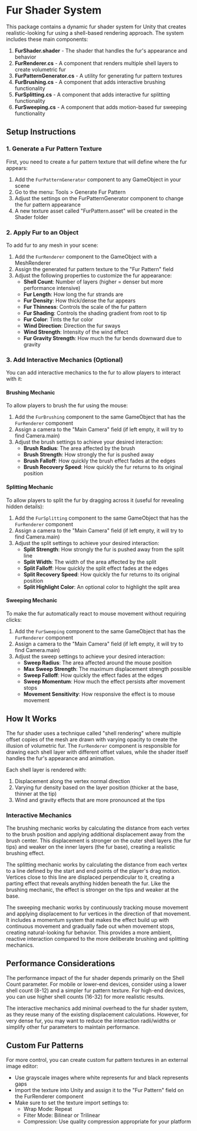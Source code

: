 # Fur Shader System

This package contains a dynamic fur shader system for Unity that creates realistic-looking fur using a shell-based rendering approach. The system includes these main components:

1. **FurShader.shader** - The shader that handles the fur's appearance and behavior
2. **FurRenderer.cs** - A component that renders multiple shell layers to create volumetric fur
3. **FurPatternGenerator.cs** - A utility for generating fur pattern textures
4. **FurBrushing.cs** - A component that adds interactive brushing functionality
5. **FurSplitting.cs** - A component that adds interactive fur splitting functionality
6. **FurSweeping.cs** - A component that adds motion-based fur sweeping functionality

## Setup Instructions

### 1. Generate a Fur Pattern Texture

First, you need to create a fur pattern texture that will define where the fur appears:

1. Add the `FurPatternGenerator` component to any GameObject in your scene
2. Go to the menu: Tools > Generate Fur Pattern
3. Adjust the settings on the FurPatternGenerator component to change the fur pattern appearance
4. A new texture asset called "FurPattern.asset" will be created in the Shader folder

### 2. Apply Fur to an Object

To add fur to any mesh in your scene:

1. Add the `FurRenderer` component to the GameObject with a MeshRenderer
2. Assign the generated fur pattern texture to the "Fur Pattern" field
3. Adjust the following properties to customize the fur appearance:
   - **Shell Count**: Number of layers (higher = denser but more performance intensive)
   - **Fur Length**: How long the fur strands are
   - **Fur Density**: How thick/dense the fur appears
   - **Fur Thinness**: Controls the scale of the fur pattern
   - **Fur Shading**: Controls the shading gradient from root to tip
   - **Fur Color**: Tints the fur color
   - **Wind Direction**: Direction the fur sways
   - **Wind Strength**: Intensity of the wind effect
   - **Fur Gravity Strength**: How much the fur bends downward due to gravity

### 3. Add Interactive Mechanics (Optional)

You can add interactive mechanics to the fur to allow players to interact with it:

#### Brushing Mechanic

To allow players to brush the fur using the mouse:

1. Add the `FurBrushing` component to the same GameObject that has the `FurRenderer` component
2. Assign a camera to the "Main Camera" field (if left empty, it will try to find Camera.main)
3. Adjust the brush settings to achieve your desired interaction:
   - **Brush Radius**: The area affected by the brush
   - **Brush Strength**: How strongly the fur is pushed away
   - **Brush Falloff**: How quickly the brush effect fades at the edges
   - **Brush Recovery Speed**: How quickly the fur returns to its original position

#### Splitting Mechanic

To allow players to split the fur by dragging across it (useful for revealing hidden details):

1. Add the `FurSplitting` component to the same GameObject that has the `FurRenderer` component
2. Assign a camera to the "Main Camera" field (if left empty, it will try to find Camera.main)
3. Adjust the split settings to achieve your desired interaction:
   - **Split Strength**: How strongly the fur is pushed away from the split line
   - **Split Width**: The width of the area affected by the split
   - **Split Falloff**: How quickly the split effect fades at the edges
   - **Split Recovery Speed**: How quickly the fur returns to its original position
   - **Split Highlight Color**: An optional color to highlight the split area

#### Sweeping Mechanic

To make the fur automatically react to mouse movement without requiring clicks:

1. Add the `FurSweeping` component to the same GameObject that has the `FurRenderer` component
2. Assign a camera to the "Main Camera" field (if left empty, it will try to find Camera.main)
3. Adjust the sweep settings to achieve your desired interaction:
   - **Sweep Radius**: The area affected around the mouse position
   - **Max Sweep Strength**: The maximum displacement strength possible
   - **Sweep Falloff**: How quickly the effect fades at the edges
   - **Sweep Momentum**: How much the effect persists after movement stops
   - **Movement Sensitivity**: How responsive the effect is to mouse movement

## How It Works

The fur shader uses a technique called "shell rendering" where multiple offset copies of the mesh are drawn with varying opacity to create the illusion of volumetric fur. The `FurRenderer` component is responsible for drawing each shell layer with different offset values, while the shader itself handles the fur's appearance and animation.

Each shell layer is rendered with:
1. Displacement along the vertex normal direction
2. Varying fur density based on the layer position (thicker at the base, thinner at the tip)
3. Wind and gravity effects that are more pronounced at the tips

### Interactive Mechanics

The brushing mechanic works by calculating the distance from each vertex to the brush position and applying additional displacement away from the brush center. This displacement is stronger on the outer shell layers (the fur tips) and weaker on the inner layers (the fur base), creating a realistic brushing effect.

The splitting mechanic works by calculating the distance from each vertex to a line defined by the start and end points of the player's drag motion. Vertices close to this line are displaced perpendicular to it, creating a parting effect that reveals anything hidden beneath the fur. Like the brushing mechanic, the effect is stronger on the tips and weaker at the base.

The sweeping mechanic works by continuously tracking mouse movement and applying displacement to fur vertices in the direction of that movement. It includes a momentum system that makes the effect build up with continuous movement and gradually fade out when movement stops, creating natural-looking fur behavior. This provides a more ambient, reactive interaction compared to the more deliberate brushing and splitting mechanics.

## Performance Considerations

The performance impact of the fur shader depends primarily on the Shell Count parameter. For mobile or lower-end devices, consider using a lower shell count (8-12) and a simpler fur pattern texture. For high-end devices, you can use higher shell counts (16-32) for more realistic results.

The interactive mechanics add minimal overhead to the fur shader system, as they reuse many of the existing displacement calculations. However, for very dense fur, you may want to reduce the interaction radii/widths or simplify other fur parameters to maintain performance.

## Custom Fur Patterns

For more control, you can create custom fur pattern textures in an external image editor:
- Use grayscale images where white represents fur and black represents gaps
- Import the texture into Unity and assign it to the "Fur Pattern" field on the FurRenderer component
- Make sure to set the texture import settings to:
  - Wrap Mode: Repeat
  - Filter Mode: Bilinear or Trilinear
  - Compression: Use quality compression appropriate for your platform 